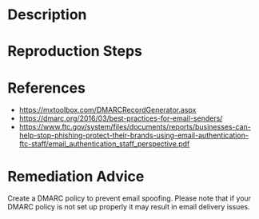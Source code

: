# Description


# Reproduction Steps


# References

- https://mxtoolbox.com/DMARCRecordGenerator.aspx
- https://dmarc.org/2016/03/best-practices-for-email-senders/
- https://www.ftc.gov/system/files/documents/reports/businesses-can-help-stop-phishing-protect-their-brands-using-email-authentication-ftc-staff/email_authentication_staff_perspective.pdf


# Remediation Advice

Create a DMARC policy to prevent email spoofing. Please note that if your DMARC policy is not set up properly it may result in email delivery issues.